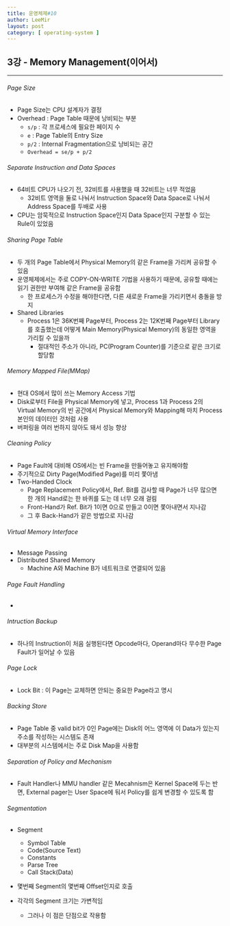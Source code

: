 ```yaml
---
title: 운영체제#10
author: LeeMir
layout: post
category: [ operating-system ]
---
```


## 3강 - Memory Management(이어서)

- - -

###### Page Size

- Page Size는 CPU 설계자가 결정
- Overhead : Page Table 때문에 낭비되는 부분
  - ```s/p``` : 각 프로세스에 필요한 페이지 수
  - ```e``` : Page Table의 Entry Size
  - ```p/2``` : Internal Fragmentation으로 낭비되는 공간
  - ```Overhead = se/p + p/2```



###### Separate Instruction and Data Spaces

- 64비트 CPU가 나오기 전, 32비트를 사용했을 때 32비트는 너무 적었음
  - 32비트 영역을 둘로 나눠서 Instruction Space와 Data Space로 나눠서 Address Space를 두배로 사용
- CPU는 암묵적으로 Instruction Space인지 Data Space인지 구분할 수 있는 Rule이 있었음



###### Sharing Page Table

- 두 개의 Page Table에서 Physical Memory의 같은 Frame을 가리켜 공유할 수 있음
- 운영체제에서는 주로 COPY-ON-WRITE 기법을 사용하기 때문에, 공유할 때에는 읽기 권한만 부여해 같은 Frame을 공유함
  - 한 프로세스가 수정을 해야한다면, 다른 새로운 Frame을 가리키면서 충돌을 방지
- Shared Libraries
  - Process 1은 36K번째 Page부터, Process 2는 12K번째 Page부터 Library를 호출했는데 어떻게 Main Memory(Physical Memory)의 동일한 영역을 가리킬 수 있을까
    - 절대적인 주소가 아니라, PC(Program Counter)를 기준으로 같은 크기로 할당함



###### Memory Mapped File(MMap)

- 현대 OS에서 많이 쓰는 Memory Access 기법
- Disk로부터 File을 Physical Memory에 넣고, Process 1과 Process 2의 Virtual Memory의 빈 공간에서 Physical Memory와 Mapping해 마치 Process 본인의 데이터인 것처럼 사용
- 버퍼링을 여러 번하지 않아도 돼서 성능 향상



###### Cleaning Policy

- Page Fault에 대비해 OS에서는 빈 Frame을 만들어놓고 유지해야함
- 주기적으로 Dirty Page(Modified Page)를 미리 쫓아냄
- Two-Handed Clock
  - Page Replacement Policy에서, Ref. Bit를 검사할 때 Page가 너무 많으면 한 개의 Hand로는 한 바퀴를 도는 데 너무 오래 걸림
  - Front-Hand가 Ref. Bit가 1이면 0으로 만들고 0이면 쫓아내면서 지나감
  - 그 후 Back-Hand가 같은 방법으로 지나감



###### Virtual Memory Interface

- Message Passing
- Distributed Shared Memory
  - Machine A와 Machine B가 네트워크로 연결되어 있음



###### Page Fault Handling

- 



###### Intruction Backup

- 하나의 Instruction이 처음 실행된다면 Opcode마다, Operand마다 무수한 Page Fault가 일어날 수 있음



###### Page Lock

- Lock Bit : 이 Page는 교체하면 안되는 중요한 Page라고 명시



###### Backing Store

- Page Table 중 valid bit가 0인 Page에는 Disk의 어느 영역에 이 Data가 있는지 주소를 작성하는 시스템도 존재
- 대부분의 시스템에서는 주로 Disk Map을 사용함



###### Separation of Policy and Mechanism

- Fault Handler나 MMU handler 같은 Mecahnism은 Kernel Space에 두는 반면, External pager는 User Space에 둬서 Policy를 쉽게 변경할 수 있도록 함



###### Segmentation

- Segment

  - Symbol Table
  - Code(Source Text)
  - Constants
  - Parse Tree
  - Call Stack(Data)

- 몇번째 Segment의 몇번째 Offset인지로 호출

- 각각의 Segment 크기는 가변적임

  - 그러나 이 점은 단점으로 작용함

    